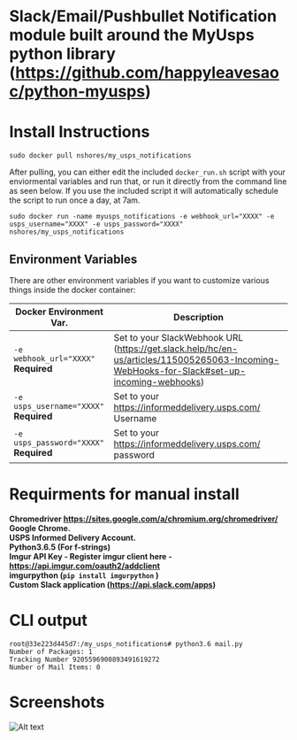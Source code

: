 # Slack/Email/Pushbullet Notification module built around the MyUsps python library (https://github.com/happyleavesaoc/python-myusps)

# Install Instructions 
```sudo docker pull nshores/my_usps_notifications```  

After pulling, you can either edit the included ```docker_run.sh``` script with your enviormental variables and run that, or run it directly from the command line as seen below. If you use the included script it will automatically schedule the script to run once a day, at 7am. 

```sudo docker run -name myusps_notifications -e webhook_url="XXXX" -e usps_username="XXXX" -e usps_password="XXXX" nshores/my_usps_notifications```  


## Environment Variables

There are other environment variables if you want to customize various things inside the docker container:

| Docker Environment Var. | Description |
| ----------------------- | ----------- |
| `-e webhook_url="XXXX"`<br/> **Required** | Set to your SlackWebhook URL (https://get.slack.help/hc/en-us/articles/115005265063-Incoming-WebHooks-for-Slack#set-up-incoming-webhooks)
| `-e usps_username="XXXX"`<br/> **Required** | Set to your https://informeddelivery.usps.com/ Username
| `-e usps_password="XXXX"`<br/> **Required** | Set to your https://informeddelivery.usps.com/ password

# Requirments for manual install
**Chromedriver https://sites.google.com/a/chromium.org/chromedriver/  
Google Chrome.  
USPS Informed Delivery Account.  
Python3.6.5 (For f-strings)  
Imgur API Key - Register imgur client here - https://api.imgur.com/oauth2/addclient  
imgurpython (`pip install imgurpython`  )  
Custom Slack application (https://api.slack.com/apps)**

# CLI output
```
root@33e223d445d7:/my_usps_notifications# python3.6 mail.py 
Number of Packages: 1
Tracking Number 9205596900893491619272
Number of Mail Items: 0

```


# Screenshots

![Alt text](https://raw.githubusercontent.com/nshores/my_usps_notifications/master/example.png?raw=true "Title")



